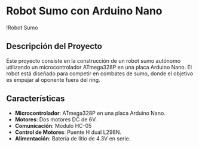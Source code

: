 # Robot Sumo con Arduino Nano

!Robot Sumo

## Descripción del Proyecto
Este proyecto consiste en la construcción de un robot sumo autónomo utilizando un microcontrolador ATmega328P en una placa Arduino Nano. El robot está diseñado para competir en combates de sumo, donde el objetivo es empujar al oponente fuera del ring.

## Características
- **Microcontrolador**: ATmega328P en una placa Arduino Nano.
- **Motores**: Dos motores DC de 6V.
- **Comunicación**: Modulo HC-05
- **Control de Motores**: Puente H dual L298N.
- **Alimentación**: Batería de litio de 4.3V en serie.





